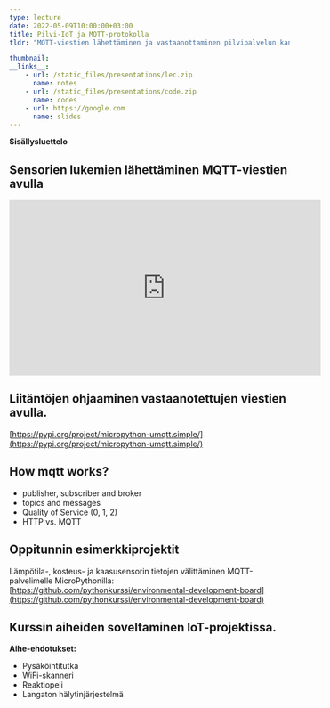 ```yaml
---
type: lecture
date: 2022-05-09T10:00:00+03:00
title: Pilvi-IoT ja MQTT-protokolla
tldr: "MQTT-viestien lähettäminen ja vastaanottaminen pilvipalvelun kanssa"

thumbnail: 
__links__: 
    - url: /static_files/presentations/lec.zip
      name: notes
    - url: /static_files/presentations/code.zip
      name: codes
    - url: https://google.com
      name: slides
---
```




**Sisällysluettelo**

<div class="js-toc"></div>


## Sensorien lukemien lähettäminen MQTT-viestien avulla

<iframe width="560" height="315" src="https://www.youtube.com/embed/_vcQTyLU1WY" title="YouTube video player" frameborder="0" allow="accelerometer; autoplay; clipboard-write; encrypted-media; gyroscope; picture-in-picture" allowfullscreen></iframe>


## Liitäntöjen ohjaaminen vastaanotettujen viestien avulla.

[https://pypi.org/project/micropython-umqtt.simple/](https://pypi.org/project/micropython-umqtt.simple/)

## How mqtt works?

* publisher, subscriber and broker
* topics and messages
* Quality of Service (0, 1, 2)
* HTTP vs. MQTT

## Oppitunnin esimerkkiprojektit

Lämpötila-, kosteus- ja kaasusensorin tietojen välittäminen MQTT-palvelimelle MicroPythonilla: [https://github.com/pythonkurssi/environmental-development-board](https://github.com/pythonkurssi/environmental-development-board)


## Kurssin aiheiden soveltaminen IoT-projektissa.

**Aihe-ehdotukset:**

* Pysäköintitutka
* WiFi-skanneri
* Reaktiopeli
* Langaton hälytinjärjestelmä
